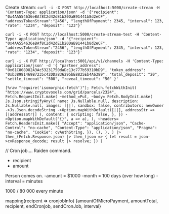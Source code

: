 Create stream:
`curl -i -X POST http://localhost:5000/create-stream -H 'Content-Type: application/json' -d '{"recipient": "0x4AA554636eBAf8C2d42dE1b20DaB91441b8d2eCF", "addressTokenStream":"2456", "lengthOfPayment": 2345, "interval": 123, "rate": "1234", "deposit": "123"}'`

`curl -i -X POST http://localhost:5000/create-stream-test -H 'Content-Type: application/json' -d '{"recipient": "0x4AA554636eBAf8C2d42dE1b20DaB91441b8d2eCF", "addressTokenStream":"2456", "lengthOfPayment": 2345, "interval": 123, "rate": "1234", "deposit": "123"}'`

`curl -i -X PUT http://localhost:5001/api/v1/channels -H 'Content-Type: application/json' -d '{ "partner_address": "0x61C808D82A3Ac53231750daDc13c777b59310bD9", "token_address": "0xb38981469B7235c42DDa836295bE8825Eb4A6389", "total_deposit": "20", "settle_timeout": "500", "reveal_timeout": "50" }'`

`[%raw "require('isomorphic-fetch')"]; Fetch.fetchWithInit( "https://www.cryptovoxels.com/grid/parcels/2324", Fetch.RequestInit.make( ~method_=Put, ~body= Fetch.BodyInit.make( Js.Json.stringifyAny({ name: Js.Nullable.null, description: Js.Nullable.null, images: [||], sandbox: false, contributors: newOwner ->Js.Json.decodeString ->Option.mapWithDefault([||], addressStr => [|addressStr|] ), content: { scripting: false, }, }) ->Option.mapWithDefault("{}", a => a), ), ~headers= Fetch.HeadersInit.make({ "Accept": "application/json", "Cache-Control": "no-cache", "Content-Type": "application/json", "Pragma": "no-cache", "Cookie": cvAuthString, }), (), ), ) |> then_(Fetch.Response.json) |> then_(json => { let result = json->cvResponse_decode; result |> resolve; }) )`

// Cron job....
Raiden command.

- recipient
- amount

Person comes on.
-amount = \$1000
-month = 100 days (over how long)
-interval = minutes

1000 / 80 000 every minute

mapping(recipent => cronjobInfo)
{amountOfMicroPayment, amountTotal, recipient, endCronjob, sendCronJob, interval}
